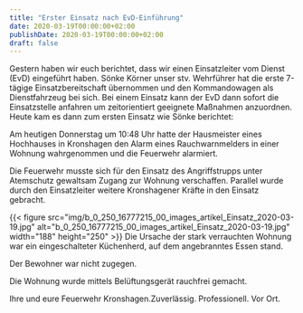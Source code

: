 ```yaml
---
title: "Erster Einsatz nach EvD-Einführung"
date: 2020-03-19T00:00:00+02:00
publishDate: 2020-03-19T00:00:00+02:00
draft: false
---
```


Gestern haben wir euch berichtet, dass wir einen Einsatzleiter vom Dienst (EvD) eingeführt haben. Sönke Körner unser stv. Wehrführer hat die erste 7-tägige Einsatzbereitschaft übernommen und den Kommandowagen als Dienstfahrzeug bei sich. Bei einem Einsatz kann der EvD dann sofort die Einsatzstelle anfahren um zeitorientiert geeignete Maßnahmen anzuordnen. Heute kam es dann zum ersten Einsatz wie Sönke berichtet:

<!--more-->

Am heutigen Donnerstag um 10:48 Uhr hatte der Hausmeister eines Hochhauses in Kronshagen den Alarm eines Rauchwarnmelders in einer Wohnung wahrgenommen und die Feuerwehr alarmiert.

Die Feuerwehr musste sich für den Einsatz des Angriffstrupps unter Atemschutz gewaltsam Zugang zur Wohnung verschaffen. Parallel wurde durch den Einsatzleiter weitere Kronshagener Kräfte in den Einsatz gebracht.


{{< figure src="img/b_0_250_16777215_00_images_artikel_Einsatz_2020-03-19.jpg" alt="b_0_250_16777215_00_images_artikel_Einsatz_2020-03-19.jpg" width="188" height="250" >}}
Die Ursache der stark verrauchten Wohnung war ein eingeschalteter Küchenherd, auf dem angebranntes Essen stand.

Der Bewohner war nicht zugegen.

Die Wohnung wurde mittels Belüftungsgerät rauchfrei gemacht.

Ihre und eure Feuerwehr Kronshagen.Zuverlässig. Professionell. Vor Ort.

